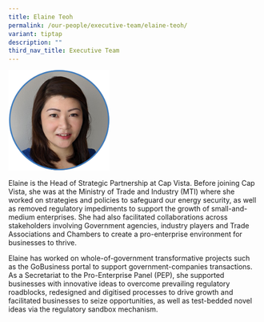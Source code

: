 ```yaml
---
title: Elaine Teoh
permalink: /our-people/executive-team/elaine-teoh/
variant: tiptap
description: ""
third_nav_title: Executive Team
---
```

<p></p><div class="isomer-image-wrapper"><img style="width: 40%;" height="auto" width="100%" alt="" src="/images/Executive Team/Elaine_Teoh.png"></div><p>Elaine is the Head of Strategic Partnership at Cap Vista. Before joining Cap Vista, she was at the Ministry of Trade and Industry (MTI) where she worked on strategies and policies to safeguard our energy security, as well as removed regulatory impediments to support the growth of small-and-medium enterprises. She had also facilitated collaborations across stakeholders involving Government agencies, industry players and Trade Associations and Chambers to create a pro-enterprise environment for businesses to thrive.</p><p></p><p></p><p>Elaine has worked on whole-of-government transformative projects such as&nbsp;the GoBusiness portal to support government-companies transactions. As a Secretariat to the Pro-Enterprise Panel (PEP), she supported businesses with innovative ideas to overcome prevailing regulatory roadblocks, redesigned and digitised processes to drive growth and facilitated businesses to seize opportunities, as well as test-bedded novel ideas via the regulatory sandbox mechanism.</p>